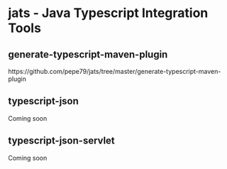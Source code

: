 <h1>jats - Java Typescript Integration Tools</h1>

<h2>generate-typescript-maven-plugin</h2>
https://github.com/pepe79/jats/tree/master/generate-typescript-maven-plugin

<h2>typescript-json</h2>
Coming soon

<h2>typescript-json-servlet</h2>
Coming soon
